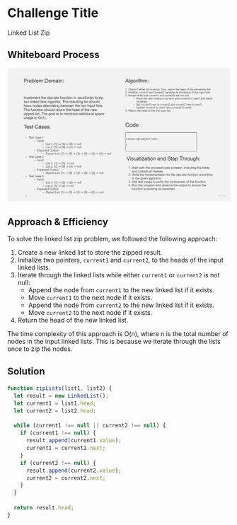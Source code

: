 # Challenge Title

Linked List Zip

## Whiteboard Process

![Alt text](linked-list-zip.jpg)

## Approach & Efficiency

To solve the linked list zip problem, we followed the following approach:

1. Create a new linked list to store the zipped result.
2. Initialize two pointers, `current1` and `current2`, to the heads of the input linked lists.
3. Iterate through the linked lists while either `current1` or `current2` is not null:
   - Append the node from `current1` to the new linked list if it exists.
   - Move `current1` to the next node if it exists.
   - Append the node from `current2` to the new linked list if it exists.
   - Move `current2` to the next node if it exists.
4. Return the head of the new linked list.

The time complexity of this approach is O(n), where n is the total number of nodes in the input linked lists. This is because we iterate through the lists once to zip the nodes.

## Solution

```javascript
function zipLists(list1, list2) {
  let result = new LinkedList();
  let current1 = list1.head;
  let current2 = list2.head;

  while (current1 !== null || current2 !== null) {
    if (current1 !== null) {
      result.append(current1.value);
      current1 = current1.next;
    }
    if (current2 !== null) {
      result.append(current2.value);
      current2 = current2.next;
    }
  }

  return result.head;
}
